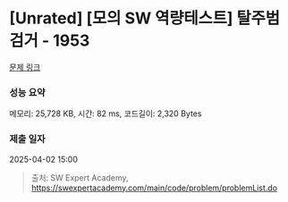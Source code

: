 # [Unrated] [모의 SW 역량테스트] 탈주범 검거 - 1953 

[문제 링크](https://swexpertacademy.com/main/code/problem/problemDetail.do?contestProbId=AV5PpLlKAQ4DFAUq) 

### 성능 요약

메모리: 25,728 KB, 시간: 82 ms, 코드길이: 2,320 Bytes

### 제출 일자

2025-04-02 15:00



> 출처: SW Expert Academy, https://swexpertacademy.com/main/code/problem/problemList.do